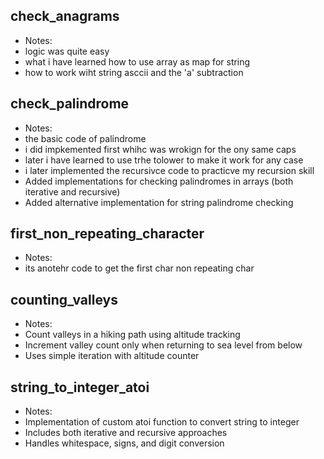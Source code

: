 ## check_anagrams
- Notes: 
- logic was quite easy
- what i have learned how to use array as map for string
- how to work wiht string asccii and the 'a' subtraction

## check_palindrome
- Notes:
- the basic code of palindrome
- i did impkemented first whihc was wrokign for the ony same caps
- later i have learned to use trhe tolower to make it work for any case
- i later implemented the recursivce code to practicve my recursion skill
- Added implementations for checking palindromes in arrays (both iterative and recursive)
- Added alternative implementation for string palindrome checking

## first_non_repeating_character
- Notes:
- its anotehr code to get the first char non repeating char

## counting_valleys
- Notes:
- Count valleys in a hiking path using altitude tracking
- Increment valley count only when returning to sea level from below
- Uses simple iteration with altitude counter

## string_to_integer_atoi
- Notes:
- Implementation of custom atoi function to convert string to integer
- Includes both iterative and recursive approaches
- Handles whitespace, signs, and digit conversion